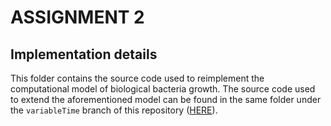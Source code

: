 # ASSIGNMENT 2

## Implementation details

This folder contains the source code used to reimplement the
computational model of biological bacteria growth. The source code used
to extend the aforementioned model can be found in the same folder
under the `variableTime` branch of this repository ([HERE](https://github.com/dda410/evolutionOfComplexity/tree/variableTime/Assignments/assignment2)).
